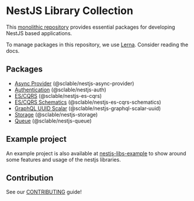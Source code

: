 # NestJS Library Collection

This [monolithic repository][monolithic_repository] provides essential packages for developing NestJS based applications.

To manage packages in this repository, we use [Lerna][lerna.js]. Consider reading the docs.

## Packages

* [Async Provider](./packages/async-provider/README.md) (@sclable/nestjs-async-provider)
* [Authentication](./packages/auth/README.md) (@sclable/nestjs-auth)
* [ES/CQRS](./packages/es-cqrs/README.md) (@sclable/nestjs-es-cqrs)
* [ES/CQRS Schematics](./packages/es-cqrs-schematics/README.md) (@sclable/nestjs-es-cqrs-schematics)
* [GraphQL UUID Scalar](./packages/graphql-scalar-uuid/README.md) (@sclable/nestjs-graphql-scalar-uuid)
* [Storage](./packages/storage/README.md) (@sclable/nestjs-storage)
* [Queue](./packages/queue/README.md) (@sclable/nestjs-queue)

## Example project

An example project is also available at [nestjs-libs-example](https://github.com/sclable/nestjs-libs-example) to show
around some features and usage of the nestjs libraries.

## Contribution

See our [CONTRIBUTING](CONTRIBUTING.md) guide!

[monolithic_repository]: https://en.wikipedia.org/wiki/Codebase#Distinct_and_monolithic_codebases
[lerna.js]: https://lernajs.io
